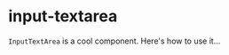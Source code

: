 # input-textarea

`InputTextArea` is a cool component. Here's how to use it...

<template>
  <input-textarea />
</template>